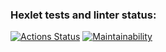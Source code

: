 ### Hexlet tests and linter status:
[![Actions Status](https://github.com/sseezov/frontend-project-11/workflows/hexlet-check/badge.svg)](https://github.com/sseezov/frontend-project-11/actions)
[![Maintainability](https://api.codeclimate.com/v1/badges/95632d9e518716938ee1/maintainability)](https://codeclimate.com/github/sseezov/frontend-project-11/maintainability)
